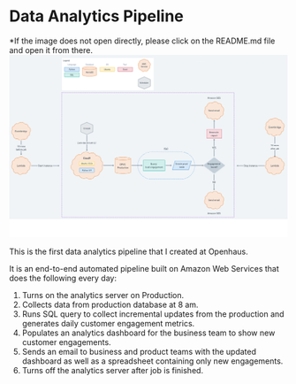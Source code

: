 # Data Analytics Pipeline

*If the image does not open directly, please click on the README.md file and open it from there.
![image](https://raw.githubusercontent.com/dg1223/data-analytics-pipeline/main/BI-pipeline-AWS.png)

This is the first data analytics pipeline that I created at Openhaus.

It is an end-to-end automated pipeline built on Amazon Web Services that does the following every day:
1.  Turns on the analytics server on Production.
2.  Collects data from production database at 8 am.
3.  Runs SQL query to collect incremental updates from the production and generates daily customer engagement metrics.
4.  Populates an analytics dashboard for the business team to show new customer engagements.
5.  Sends an email to business and product teams with the updated dashboard as well as a spreadsheet containing only new engagements.
6.  Turns off the analytics server after job is finished.

